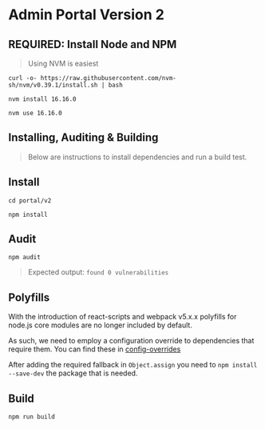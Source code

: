# Admin Portal Version 2

## REQUIRED: Install Node and NPM
> Using NVM is easiest
```
curl -o- https://raw.githubusercontent.com/nvm-sh/nvm/v0.39.1/install.sh | bash

nvm install 16.16.0

nvm use 16.16.0
```

## Installing, Auditing & Building
> Below are instructions to install dependencies and run a build test.

## Install
```
cd portal/v2

npm install
```

## Audit
```
npm audit
```

> Expected output: `found 0 vulnerabilities`

## Polyfills
With the introduction of react-scripts and webpack v5.x.x polyfills for node.js core modules are no longer included by default.

As such, we need to employ a configuration override to dependencies that require them. You can find these in [config-overrides](./config-overrides.js)

After adding the required fallback in `Object.assign` you need to `npm install --save-dev` the package that is needed.

## Build
```
npm run build
```